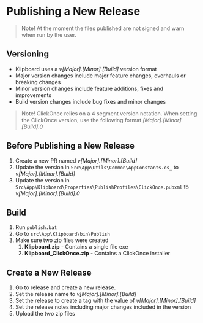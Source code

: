 # Publishing a New Release

> Note! At the moment the files published are not signed and warn when run by the user.

## Versioning 
* Klipboard uses a _v[Major].[Minor].\[Build\]_ version format
* Major version changes include major feature changes, overhauls or breaking changes
* Minor version changes include feature additions, fixes and improvements
* Build version changes include bug fixes and minor changes

> Note! ClickOnce relies on a 4 segment version notation.
When setting the ClickOnce version, use the following format _[Major].[Minor].\[Build\].0_

## Before Publishing a New Release
1. Create a new PR named _v[Major].[Minor].\[Build\]_
1. Update the version in `Src\App\Utils\Common\AppConstants.cs_` to _v[Major].[Minor].\[Build\]_
1. Update the version in `Src\App\Klipboard\Properties\PublishProfiles\ClickOnce.pubxml` to _v[Major].[Minor].\[Build\].0_

## Build
1. Run `publish.bat`
1. Go to `src\App\Klipboard\bin\Publish`
1. Make sure two zip files were created 
	1. **Klipboard.zip** - Contains a single file exe
	1. **Klipboard_ClickOnce.zip** - Contains a ClickOnce installer

## Create a New Release
1. Go to release and create a new release.
1. Set the release name to _v[Major].[Minor].\[Build\]_
1. Set the release to create a tag with the value of _v[Major].[Minor].\[Build\]_
1. Set the release notes including major changes included in the version
1. Upload the two zip files 
